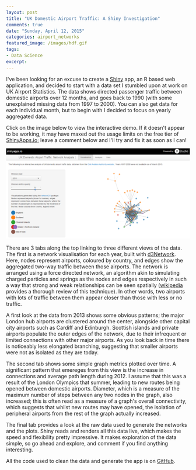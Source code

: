 ```yaml
---
layout: post
title: "UK Domestic Airport Traffic: A Shiny Investigation"
comments: true
date: "Sunday, April 12, 2015"
categories: airport_networks
featured_image: /images/hdf.gif
tags:
- Data Science
excerpt:
---
```


I've been looking for an excuse to create a [Shiny](http://shiny.rstudio.com/) app, an R based web application, and decided to start with a data set I stumbled upon at work on UK Airport Statistics. The data shows directed passenger traffic between domestic airports over 12 months, and goes back to 1990 (with some unexplained missing data from 1997 to 2000). You can also get data for each individual month, but to begin with I decided to focus on yearly aggregated data.

Click on the image below to view the interactive demo. If it doesn't appear to be working, it may have maxed out the usage limits on the free tier of [ShinyApps.io](https://www.shinyapps.io/); leave a comment below and I'll try and fix it as soon as I can!

[![Shiny d3Network]( /assets/shiny_d3network.png)](https://polyphant.shinyapps.io/UKAirportNetwork/)

There are 3 tabs along the top linking to three different views of the data. The first is a network visualisation for each year, built with [d3Network](http://christophergandrud.github.io/d3Network/). Here, nodes represent airports, coloured by country, and edges show the aggregated two-way traffic between those airports. The network is arranged using a force directed network, an algorithm akin to simulating charged particles and springs as the nodes and edges respectively in such a way that strong and weak relationships can be seen spatially ([wikipedia](http://en.wikipedia.org/wiki/Force-directed_graph_drawing) provides a thorough review of this technique). In other words, two airports with lots of traffic between them appear closer than those with less or no traffic.

A first look at the data from 2013 shows some obvious patterns; the major London hub airports are clustered around the center, alongside other capital city airports such as Cardiff and Edinburgh. Scottish islands and private airports populate the outer edges of the network, due to their infrequent or limited connections with other major airports. As you look back in time there is noticeably less elongated branching, suggesting that smaller airports were not as isolated as they are today.

The second tab shows some simple graph metrics plotted over time. A significant pattern that emereges from this view is the increase in connections and average path length during 2012. I assume that this was a result of the London Olympics that summer, leading to new routes being opened between domestic airports. Diameter, which is a measure of the maximum number of steps between any two nodes in the graph, also increased; this is often read as a measure of a graph's overall connectivity, which suggests that whilst new routes may have opened, the isolation of peripheral airports from the rest of the graph actually increased.

The final tab provides a look at the raw data used to generate the networks and the plots. Shiny reads and renders all this data live, which makes the speed and flexibility pretty impressive. It makes exploration of the data simple, so go ahead and explore, and comment if you find anything interesting.

All the code used to clean the data and generate the app is on [GitHub](https://github.com/polyphant1/UKAirportNetwork).
